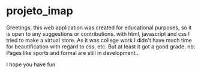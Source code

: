 # projeto_imap
Greetings, this web application was created for educational purposes, so it is open to any suggestions or contributions.
with html, javascript and css I tried to make a virtual store.
As it was college work I didn't have much time for beautification with regard to css, etc. But at least it got a good grade.
nb: Pages like sports and formal are still in development...

I hope you have fun

